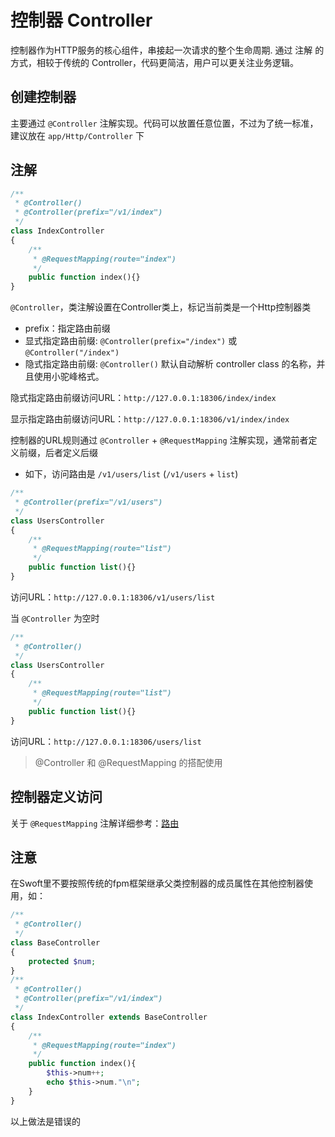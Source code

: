 # 控制器 Controller

控制器作为HTTP服务的核心组件，串接起一次请求的整个生命周期. 通过 注解 的方式，相较于传统的 Controller，代码更简洁，用户可以更关注业务逻辑。

## 创建控制器

主要通过 `@Controller` 注解实现。代码可以放置任意位置，不过为了统一标准，建议放在 `app/Http/Controller` 下

## 注解

```php
/**
 * @Controller()
 * @Controller(prefix="/v1/index")
 */
class IndexController
{
    /**
     * @RequestMapping(route="index")
     */
    public function index(){}
}
```

`@Controller`，类注解设置在Controller类上，标记当前类是一个Http控制器类

- prefix：指定路由前缀
- 显式指定路由前缀: `@Controller(prefix="/index")` 或 `@Controller("/index")`
- 隐式指定路由前缀: `@Controller()` 默认自动解析 controller class 的名称，并且使用小驼峰格式。

隐式指定路由前缀访问URL：`http://127.0.0.1:18306/index/index`

显示指定路由前缀访问URL：`http://127.0.0.1:18306/v1/index/index`

控制器的URL规则通过 `@Controller` + `@RequestMapping` 注解实现，通常前者定义前缀，后者定义后缀

- 如下，访问路由是 `/v1/users/list` (`/v1/users` + `list`)

```php
/**
 * @Controller(prefix="/v1/users")
 */
class UsersController
{
    /**
     * @RequestMapping(route="list")
     */
    public function list(){}
}
```

访问URL：`http://127.0.0.1:18306/v1/users/list`

当 `@Controller` 为空时

```php
/**
 * @Controller()
 */
class UsersController
{
    /**
     * @RequestMapping(route="list")
     */
    public function list(){}
}
```
访问URL：`http://127.0.0.1:18306/users/list`

> @Controller 和 @RequestMapping 的搭配使用

## 控制器定义访问

关于 `@RequestMapping` 注解详细参考：[路由](route.md)

## 注意

在Swoft里不要按照传统的fpm框架继承父类控制器的成员属性在其他控制器使用，如：

```php
/**
 * @Controller()
 */
class BaseController
{
    protected $num;
}
/**
 * @Controller()
 * @Controller(prefix="/v1/index")
 */
class IndexController extends BaseController
{
    /**
     * @RequestMapping(route="index")
     */
    public function index(){
        $this->num++;
        echo $this->num."\n";
    }
}
```

以上做法是错误的

